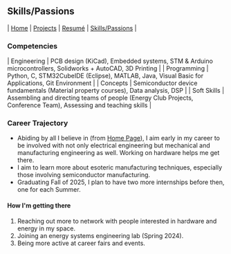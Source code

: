 ## Skills/Passions

| [Home](index.md) | [Projects](projects.md) | [Resumé](resume.md) | [Skills/Passions](skills.md) |

### Competencies

| Engineering | PCB design (KiCad), Embedded systems, STM & Arduino microcontrollers, Solidworks + AutoCAD, 3D Printing |
| Programming | Python, C, STM32CubeIDE (Eclipse), MATLAB, Java, Visual Basic for Applications, Git Environment |
| Concepts | Semiconductor device fundamentals (Material property courses), Data analysis, DSP |
| Soft Skills | Assembling and directing teams of people (Energy Club Projects, Conference Team), Assessing and teaching skills |

### Career Trajectory

- Abiding by all I believe in (from [Home Page](index.md)), I aim early in my career to be involved with not only electrical engineering but mechanical and manufacturing engineering as well. Working on hardware helps me get there.
- I aim to learn more about esoteric manufacturing techniques, especially those involving semiconductor manufacturing.
- Graduating Fall of 2025, I plan to have two more internships before then, one for each Summer.

#### How I'm getting there
1. Reaching out more to network with people interested in hardware and energy in my space.
2. Joining an energy systems engineering lab (Spring 2024).
3. Being more active at career fairs and events.